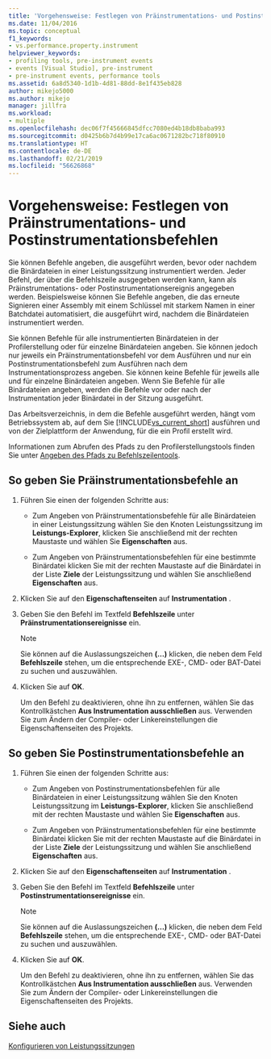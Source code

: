 ```yaml
---
title: 'Vorgehensweise: Festlegen von Präinstrumentations- und Postinstrumentationsbefehlen | Microsoft-Dokumentation'
ms.date: 11/04/2016
ms.topic: conceptual
f1_keywords:
- vs.performance.property.instrument
helpviewer_keywords:
- profiling tools, pre-instrument events
- events [Visual Studio], pre-instrument
- pre-instrument events, performance tools
ms.assetid: 6a8d5340-1d1b-4d81-88dd-8e1f435eb828
author: mikejo5000
ms.author: mikejo
manager: jillfra
ms.workload:
- multiple
ms.openlocfilehash: dec06f7f45666845dfcc7080ed4b18db8baba993
ms.sourcegitcommit: d0425b6b7d4b99e17ca6ac0671282bc718f80910
ms.translationtype: HT
ms.contentlocale: de-DE
ms.lasthandoff: 02/21/2019
ms.locfileid: "56626868"
---
```

# <a name="how-to-specify-pre--and-post-instrument-commands"></a>Vorgehensweise: Festlegen von Präinstrumentations- und Postinstrumentationsbefehlen

Sie können Befehle angeben, die ausgeführt werden, bevor oder nachdem die Binärdateien in einer Leistungssitzung instrumentiert werden. Jeder Befehl, der über die Befehlszeile ausgegeben werden kann, kann als Präinstrumentations- oder Postinstrumentationsereignis angegeben werden. Beispielsweise können Sie Befehle angeben, die das erneute Signieren einer Assembly mit einem Schlüssel mit starkem Namen in einer Batchdatei automatisiert, die ausgeführt wird, nachdem die Binärdateien instrumentiert werden.

Sie können Befehle für alle instrumentierten Binärdateien in der Profilerstellung oder für einzelne Binärdateien angeben. Sie können jedoch nur jeweils ein Präinstrumentationsbefehl vor dem Ausführen und nur ein Postinstrumentationsbefehl zum Ausführen nach dem Instrumentationsprozess angeben. Sie können keine Befehle für jeweils alle und für einzelne Binärdateien angeben. Wenn Sie Befehle für alle Binärdateien angeben, werden die Befehle vor oder nach der Instrumentation jeder Binärdatei in der Sitzung ausgeführt.

Das Arbeitsverzeichnis, in dem die Befehle ausgeführt werden, hängt vom Betriebssystem ab, auf dem Sie [!INCLUDE[vs_current_short](../code-quality/includes/vs_current_short_md.md)] ausführen und von der Zielplattform der Anwendung, für die ein Profil erstellt wird.

Informationen zum Abrufen des Pfads zu den Profilerstellungstools finden Sie unter [Angeben des Pfads zu Befehlszeilentools](../profiling/specifying-the-path-to-profiling-tools-command-line-tools.md).

## <a name="to-specify-pre-instrument-commands"></a>So geben Sie Präinstrumentationsbefehle an

1. Führen Sie einen der folgenden Schritte aus:

    - Zum Angeben von Präinstrumentationsbefehle für alle Binärdateien in einer Leistungssitzung wählen Sie den Knoten Leistungssitzung im **Leistungs-Explorer**, klicken Sie anschließend mit der rechten Maustaste und wählen Sie **Eigenschaften** aus.

    - Zum Angeben von Präinstrumentationsbefehlen für eine bestimmte Binärdatei klicken Sie mit der rechten Maustaste auf die Binärdatei in der Liste **Ziele** der Leistungssitzung und wählen Sie anschließend **Eigenschaften** aus.

2. Klicken Sie auf den **Eigenschaftenseiten** auf **Instrumentation** .

3. Geben Sie den Befehl im Textfeld **Befehlszeile** unter **Präinstrumentationsereignisse** ein.

    > [!NOTE]
    > Sie können auf die Auslassungszeichen **(…)** klicken, die neben dem Feld **Befehlszeile** stehen, um die entsprechende EXE-, CMD- oder BAT-Datei zu suchen und auszuwählen.

4. Klicken Sie auf **OK**.

     Um den Befehl zu deaktivieren, ohne ihn zu entfernen, wählen Sie das Kontrollkästchen **Aus Instrumentation ausschließen** aus. Verwenden Sie zum Ändern der Compiler- oder Linkereinstellungen die Eigenschaftenseiten des Projekts.

## <a name="to-specify-post-instrument-commands"></a>So geben Sie Postinstrumentationsbefehle an

1. Führen Sie einen der folgenden Schritte aus:

    - Zum Angeben von Postinstrumentationsbefehlen für alle Binärdateien in einer Leistungssitzung wählen Sie den Knoten Leistungssitzung im **Leistungs-Explorer**, klicken Sie anschließend mit der rechten Maustaste und wählen Sie **Eigenschaften** aus.

    - Zum Angeben von Präinstrumentationsbefehlen für eine bestimmte Binärdatei klicken Sie mit der rechten Maustaste auf die Binärdatei in der Liste **Ziele** der Leistungssitzung und wählen Sie anschließend **Eigenschaften** aus.

2. Klicken Sie auf den **Eigenschaftenseiten** auf **Instrumentation** .

3. Geben Sie den Befehl im Textfeld **Befehlszeile** unter **Postinstrumentationsereignisse** ein.

    > [!NOTE]
    > Sie können auf die Auslassungszeichen **(…)** klicken, die neben dem Feld **Befehlszeile** stehen, um die entsprechende EXE-, CMD- oder BAT-Datei zu suchen und auszuwählen.

4. Klicken Sie auf **OK**.

     Um den Befehl zu deaktivieren, ohne ihn zu entfernen, wählen Sie das Kontrollkästchen **Aus Instrumentation ausschließen** aus. Verwenden Sie zum Ändern der Compiler- oder Linkereinstellungen die Eigenschaftenseiten des Projekts.

## <a name="see-also"></a>Siehe auch

[Konfigurieren von Leistungssitzungen](../profiling/configuring-performance-sessions.md)
